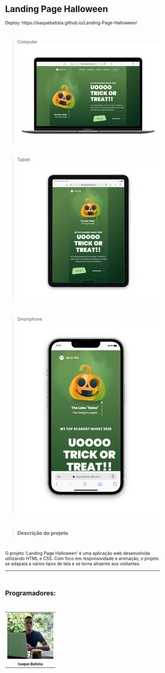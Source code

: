 <h1>Landing Page Halloween</h1>

<p>Deploy:
    <a>https://isaquebatista.github.io/Landing-Page-Halloween/</a>
</p>

<br>

> Computer
> <br> <img src="./assets/Computer.png" alt="image-login">

<br>

> Tablet
> <br> <img src="./assets/tablet.png" alt="image-register">

<br>

> Smartphone
> <br> <img src="./assets/smartphone.png" alt="image-register">

<br>

> <h3>Descrição do projeto</h3>

<br>

O projeto 'Landing Page Halloween' é uma aplicação web desenvolvida utilizando HTML e CSS. Com foco em responsividade e animação, o projeto se adapata a vários tipos de tela e se torna atraente aos visitantes.

---

 <br>

 <h2>Programadores:</h2>

 <br>

<table>
  <tr>
      <td align="center">
          <a href="#">
                <img src="./assets/my-image.jpeg" width="150px;" alt="Foto Isaque Batista GitHub"/><br>
                <sub>
                <b>Isaque Batista</b>
                </sub>
         </a>
      </td>
  </tr>
</table>
